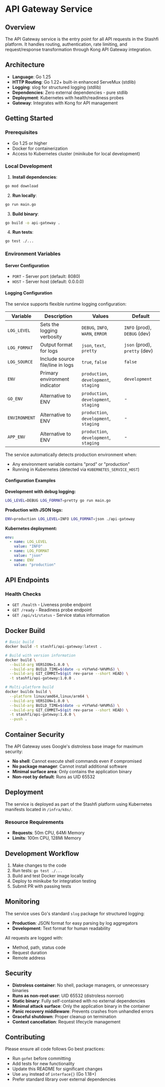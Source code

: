 # API Gateway Service

## Overview
The API Gateway service is the entry point for all API requests in the Stashfi platform. It handles routing, authentication, rate limiting, and request/response transformation through Kong API Gateway integration.

## Architecture
- **Language**: Go 1.25
- **HTTP Routing**: Go 1.22+ built-in enhanced ServeMux (stdlib)
- **Logging**: slog for structured logging (stdlib)
- **Dependencies**: Zero external dependencies - pure stdlib
- **Deployment**: Kubernetes with health/readiness probes
- **Gateway**: Integrates with Kong for API management

## Getting Started

### Prerequisites
- Go 1.25 or higher
- Docker for containerization
- Access to Kubernetes cluster (minikube for local development)

### Local Development

1. **Install dependencies**:
```bash
go mod download
```

2. **Run locally**:
```bash
go run main.go
```

3. **Build binary**:
```bash
go build -o api-gateway .
```

4. **Run tests**:
```bash
go test ./...
```

### Environment Variables

#### Server Configuration
- `PORT` - Server port (default: 8080)
- `HOST` - Server host (default: 0.0.0.0)

#### Logging Configuration
The service supports flexible runtime logging configuration:

| Variable | Description | Values | Default |
|----------|-------------|--------|---------|
| `LOG_LEVEL` | Sets the logging verbosity | `DEBUG`, `INFO`, `WARN`, `ERROR` | `INFO` (prod), `DEBUG` (dev) |
| `LOG_FORMAT` | Output format for logs | `json`, `text`, `pretty` | `json` (prod), `pretty` (dev) |
| `LOG_SOURCE` | Include source file/line in logs | `true`, `false` | `false` |
| `ENV` | Primary environment indicator | `production`, `development`, `staging` | `development` |
| `GO_ENV` | Alternative to ENV | `production`, `development`, `staging` | - |
| `ENVIRONMENT` | Alternative to ENV | `production`, `development`, `staging` | - |
| `APP_ENV` | Alternative to ENV | `production`, `development`, `staging` | - |

The service automatically detects production environment when:
- Any environment variable contains "prod" or "production"
- Running in Kubernetes (detected via `KUBERNETES_SERVICE_HOST`)

#### Configuration Examples

**Development with debug logging:**
```bash
LOG_LEVEL=DEBUG LOG_FORMAT=pretty go run main.go
```

**Production with JSON logs:**
```bash
ENV=production LOG_LEVEL=INFO LOG_FORMAT=json ./api-gateway
```

**Kubernetes deployment:**
```yaml
env:
  - name: LOG_LEVEL
    value: "INFO"
  - name: LOG_FORMAT
    value: "json"
  - name: ENV
    value: "production"
```

## API Endpoints

### Health Checks
- `GET /health` - Liveness probe endpoint
- `GET /ready` - Readiness probe endpoint
- `GET /api/v1/status` - Service status information

## Docker Build

```bash
# Basic build
docker build -t stashfi/api-gateway:latest .

# Build with version information
docker build \
  --build-arg VERSION=1.0.0 \
  --build-arg BUILD_TIME=$(date -u +%Y%m%d-%H%M%S) \
  --build-arg GIT_COMMIT=$(git rev-parse --short HEAD) \
  -t stashfi/api-gateway:1.0.0 .

# Multi-platform build
docker buildx build \
  --platform linux/amd64,linux/arm64 \
  --build-arg VERSION=1.0.0 \
  --build-arg BUILD_TIME=$(date -u +%Y%m%d-%H%M%S) \
  --build-arg GIT_COMMIT=$(git rev-parse --short HEAD) \
  -t stashfi/api-gateway:1.0.0 \
  --push .
```

## Container Security

The API Gateway uses Google's distroless base image for maximum security:
- **No shell**: Cannot execute shell commands even if compromised
- **No package manager**: Cannot install additional software
- **Minimal surface area**: Only contains the application binary
- **Non-root by default**: Runs as UID 65532

## Deployment

The service is deployed as part of the Stashfi platform using Kubernetes manifests located in `/infra/k8s/`.

### Resource Requirements
- **Requests**: 50m CPU, 64Mi Memory
- **Limits**: 100m CPU, 128Mi Memory

## Development Workflow

1. Make changes to the code
2. Run tests: `go test ./...`
3. Build and test Docker image locally
4. Deploy to minikube for integration testing
5. Submit PR with passing tests

## Monitoring

The service uses Go's standard `slog` package for structured logging:
- **Production**: JSON format for easy parsing by log aggregators
- **Development**: Text format for human readability

All requests are logged with:
- Method, path, status code
- Request duration
- Remote address

## Security

- **Distroless container**: No shell, package managers, or unnecessary binaries
- **Runs as non-root user**: UID 65532 (distroless nonroot)
- **Static binary**: Fully self-contained with no external dependencies
- **Minimal attack surface**: Only the application binary in the container
- **Panic recovery middleware**: Prevents crashes from unhandled errors
- **Graceful shutdown**: Proper cleanup on termination
- **Context cancellation**: Request lifecycle management

## Contributing

Please ensure all code follows Go best practices:
- Run `gofmt` before committing
- Add tests for new functionality
- Update this README for significant changes
- Use `any` instead of `interface{}` (Go 1.18+)
- Prefer standard library over external dependencies